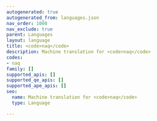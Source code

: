 ```yaml
---
autogenerated: true
autogenerated_from: languages.json
nav_order: 1000
nav_exclude: true
parent: Languages
layout: language
title: <code>naq</code>
description: Machine translation for <code>naq</code>
codes:
- naq
family: []
supported_apis: []
supported_qe_apis: []
supported_ape_apis: []
seo:
  name: Machine translation for <code>naq</code>
  type: Language

---
```


